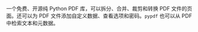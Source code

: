 一个免费、开源纯 Python PDF 库，可以拆分、合并、裁剪和转换 PDF 文件的页面。还可以为 PDF 文件添加自定义数据、查看选项和密码。`pypdf` 也可以从 PDF 中检索文本和元数据。